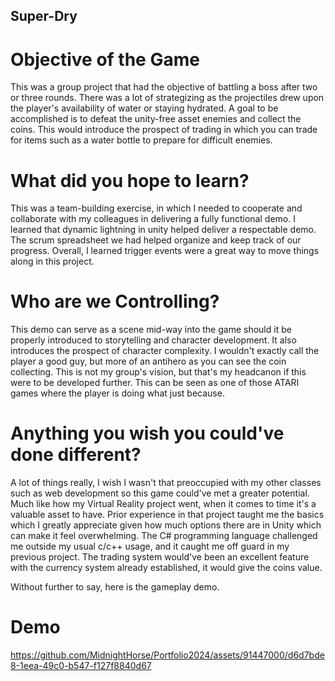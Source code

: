 ## Super-Dry

# Objective of the Game
This was a group project that had the objective of battling a boss after two or three rounds. There was a lot of strategizing as the projectiles drew upon the player's availability of water or staying hydrated. A goal to be accomplished is to defeat the unity-free asset enemies and collect the coins. This would introduce the prospect of trading in which you can trade for items such as a water bottle to prepare for difficult enemies.

# What did you hope to learn?
This was a team-building exercise, in which I needed to cooperate and collaborate with my colleagues in delivering a fully functional demo. I learned that dynamic lightning in unity helped deliver a respectable demo. The scrum spreadsheet we had helped organize and keep track of our progress. Overall, I learned trigger events were a great way to move things along in this project.

# Who are we Controlling?
This demo can serve as a scene mid-way into the game should it be properly introduced to storytelling and character development. It also introduces the prospect of character complexity. I wouldn't exactly call the player a good guy, but more of an antihero as you can see the coin collecting. This is not my group's vision, but that's my headcanon if this were to be developed further. This can be seen as one of those ATARI games where the player is doing what just because.

# Anything you wish you could've done different?
A lot of things really, I wish I wasn't that preoccupied with my other classes such as web development so this game could've met a greater potential. Much like how my Virtual Reality project went, when it comes to time it's a valuable asset to have. Prior experience in that project taught me the basics which I greatly appreciate given how much options there are in Unity which can make it feel overwhelming. The C# programming language challenged me outside my usual c/c++ usage, and it caught me off guard in my previous project. The trading system would've been an excellent feature with the currency system already established, it would give the coins value.

Without further to say, here is the gameplay demo.
# Demo

https://github.com/MidnightHorse/Portfolio2024/assets/91447000/d6d7bde8-1eea-49c0-b547-f127f8840d67

